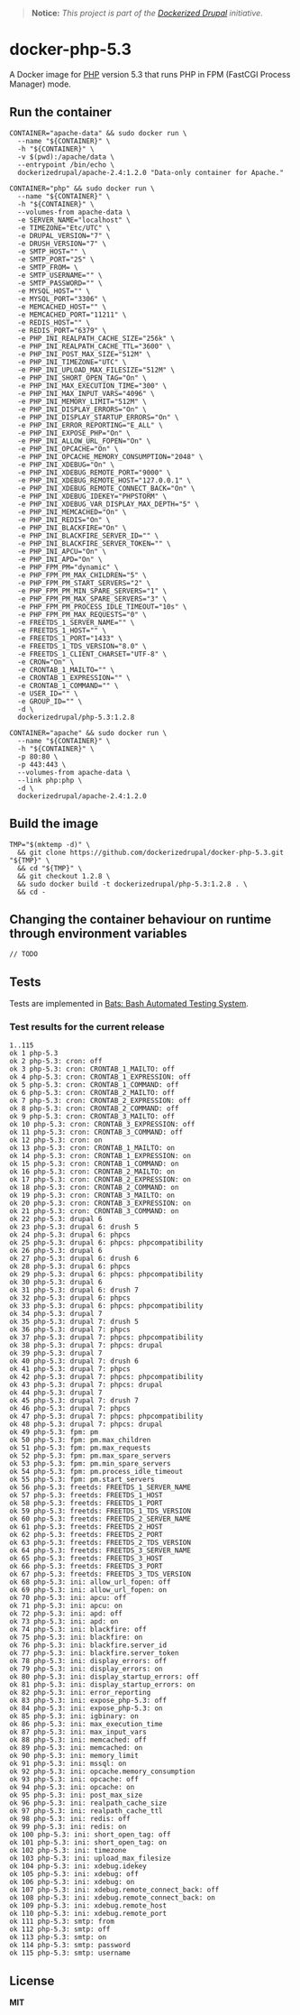> **Notice:** *This project is part of the [Dockerized Drupal](https://dockerizedrupal.com/) initiative.*

# docker-php-5.3

A Docker image for [PHP](http://php.net/) version 5.3 that runs PHP in FPM (FastCGI Process Manager) mode.

## Run the container

    CONTAINER="apache-data" && sudo docker run \
      --name "${CONTAINER}" \
      -h "${CONTAINER}" \
      -v $(pwd):/apache/data \
      --entrypoint /bin/echo \
      dockerizedrupal/apache-2.4:1.2.0 "Data-only container for Apache."
      
    CONTAINER="php" && sudo docker run \
      --name "${CONTAINER}" \
      -h "${CONTAINER}" \
      --volumes-from apache-data \
      -e SERVER_NAME="localhost" \
      -e TIMEZONE="Etc/UTC" \
      -e DRUPAL_VERSION="7" \
      -e DRUSH_VERSION="7" \
      -e SMTP_HOST="" \
      -e SMTP_PORT="25" \
      -e SMTP_FROM= \
      -e SMTP_USERNAME="" \
      -e SMTP_PASSWORD="" \
      -e MYSQL_HOST="" \
      -e MYSQL_PORT="3306" \
      -e MEMCACHED_HOST="" \
      -e MEMCACHED_PORT="11211" \
      -e REDIS_HOST="" \
      -e REDIS_PORT="6379" \
      -e PHP_INI_REALPATH_CACHE_SIZE="256k" \
      -e PHP_INI_REALPATH_CACHE_TTL="3600" \
      -e PHP_INI_POST_MAX_SIZE="512M" \
      -e PHP_INI_TIMEZONE="UTC" \
      -e PHP_INI_UPLOAD_MAX_FILESIZE="512M" \
      -e PHP_INI_SHORT_OPEN_TAG="On" \
      -e PHP_INI_MAX_EXECUTION_TIME="300" \
      -e PHP_INI_MAX_INPUT_VARS="4096" \
      -e PHP_INI_MEMORY_LIMIT="512M" \
      -e PHP_INI_DISPLAY_ERRORS="On" \
      -e PHP_INI_DISPLAY_STARTUP_ERRORS="On" \
      -e PHP_INI_ERROR_REPORTING="E_ALL" \
      -e PHP_INI_EXPOSE_PHP="On" \
      -e PHP_INI_ALLOW_URL_FOPEN="On" \
      -e PHP_INI_OPCACHE="On" \
      -e PHP_INI_OPCACHE_MEMORY_CONSUMPTION="2048" \
      -e PHP_INI_XDEBUG="On" \
      -e PHP_INI_XDEBUG_REMOTE_PORT="9000" \
      -e PHP_INI_XDEBUG_REMOTE_HOST="127.0.0.1" \
      -e PHP_INI_XDEBUG_REMOTE_CONNECT_BACK="On" \
      -e PHP_INI_XDEBUG_IDEKEY="PHPSTORM" \
      -e PHP_INI_XDEBUG_VAR_DISPLAY_MAX_DEPTH="5" \
      -e PHP_INI_MEMCACHED="On" \
      -e PHP_INI_REDIS="On" \
      -e PHP_INI_BLACKFIRE="On" \
      -e PHP_INI_BLACKFIRE_SERVER_ID="" \
      -e PHP_INI_BLACKFIRE_SERVER_TOKEN="" \
      -e PHP_INI_APCU="On" \
      -e PHP_INI_APD="On" \
      -e PHP_FPM_PM="dynamic" \
      -e PHP_FPM_PM_MAX_CHILDREN="5" \
      -e PHP_FPM_PM_START_SERVERS="2" \
      -e PHP_FPM_PM_MIN_SPARE_SERVERS="1" \
      -e PHP_FPM_PM_MAX_SPARE_SERVERS="3" \
      -e PHP_FPM_PM_PROCESS_IDLE_TIMEOUT="10s" \
      -e PHP_FPM_PM_MAX_REQUESTS="0" \
      -e FREETDS_1_SERVER_NAME="" \
      -e FREETDS_1_HOST="" \
      -e FREETDS_1_PORT="1433" \
      -e FREETDS_1_TDS_VERSION="8.0" \
      -e FREETDS_1_CLIENT_CHARSET="UTF-8" \
      -e CRON="On" \
      -e CRONTAB_1_MAILTO="" \
      -e CRONTAB_1_EXPRESSION="" \
      -e CRONTAB_1_COMMAND="" \
      -e USER_ID="" \
      -e GROUP_ID="" \
      -d \
      dockerizedrupal/php-5.3:1.2.8

    CONTAINER="apache" && sudo docker run \
      --name "${CONTAINER}" \
      -h "${CONTAINER}" \
      -p 80:80 \
      -p 443:443 \
      --volumes-from apache-data \
      --link php:php \
      -d \
      dockerizedrupal/apache-2.4:1.2.0
      
## Build the image

    TMP="$(mktemp -d)" \
      && git clone https://github.com/dockerizedrupal/docker-php-5.3.git "${TMP}" \
      && cd "${TMP}" \
      && git checkout 1.2.8 \
      && sudo docker build -t dockerizedrupal/php-5.3:1.2.8 . \
      && cd -

## Changing the container behaviour on runtime through environment variables

    // TODO

## Tests

Tests are implemented in [Bats: Bash Automated Testing System](https://github.com/sstephenson/bats).

### Test results for the current release

    1..115
    ok 1 php-5.3
    ok 2 php-5.3: cron: off
    ok 3 php-5.3: cron: CRONTAB_1_MAILTO: off
    ok 4 php-5.3: cron: CRONTAB_1_EXPRESSION: off
    ok 5 php-5.3: cron: CRONTAB_1_COMMAND: off
    ok 6 php-5.3: cron: CRONTAB_2_MAILTO: off
    ok 7 php-5.3: cron: CRONTAB_2_EXPRESSION: off
    ok 8 php-5.3: cron: CRONTAB_2_COMMAND: off
    ok 9 php-5.3: cron: CRONTAB_3_MAILTO: off
    ok 10 php-5.3: cron: CRONTAB_3_EXPRESSION: off
    ok 11 php-5.3: cron: CRONTAB_3_COMMAND: off
    ok 12 php-5.3: cron: on
    ok 13 php-5.3: cron: CRONTAB_1_MAILTO: on
    ok 14 php-5.3: cron: CRONTAB_1_EXPRESSION: on
    ok 15 php-5.3: cron: CRONTAB_1_COMMAND: on
    ok 16 php-5.3: cron: CRONTAB_2_MAILTO: on
    ok 17 php-5.3: cron: CRONTAB_2_EXPRESSION: on
    ok 18 php-5.3: cron: CRONTAB_2_COMMAND: on
    ok 19 php-5.3: cron: CRONTAB_3_MAILTO: on
    ok 20 php-5.3: cron: CRONTAB_3_EXPRESSION: on
    ok 21 php-5.3: cron: CRONTAB_3_COMMAND: on
    ok 22 php-5.3: drupal 6
    ok 23 php-5.3: drupal 6: drush 5
    ok 24 php-5.3: drupal 6: phpcs
    ok 25 php-5.3: drupal 6: phpcs: phpcompatibility
    ok 26 php-5.3: drupal 6
    ok 27 php-5.3: drupal 6: drush 6
    ok 28 php-5.3: drupal 6: phpcs
    ok 29 php-5.3: drupal 6: phpcs: phpcompatibility
    ok 30 php-5.3: drupal 6
    ok 31 php-5.3: drupal 6: drush 7
    ok 32 php-5.3: drupal 6: phpcs
    ok 33 php-5.3: drupal 6: phpcs: phpcompatibility
    ok 34 php-5.3: drupal 7
    ok 35 php-5.3: drupal 7: drush 5
    ok 36 php-5.3: drupal 7: phpcs
    ok 37 php-5.3: drupal 7: phpcs: phpcompatibility
    ok 38 php-5.3: drupal 7: phpcs: drupal
    ok 39 php-5.3: drupal 7
    ok 40 php-5.3: drupal 7: drush 6
    ok 41 php-5.3: drupal 7: phpcs
    ok 42 php-5.3: drupal 7: phpcs: phpcompatibility
    ok 43 php-5.3: drupal 7: phpcs: drupal
    ok 44 php-5.3: drupal 7
    ok 45 php-5.3: drupal 7: drush 7
    ok 46 php-5.3: drupal 7: phpcs
    ok 47 php-5.3: drupal 7: phpcs: phpcompatibility
    ok 48 php-5.3: drupal 7: phpcs: drupal
    ok 49 php-5.3: fpm: pm
    ok 50 php-5.3: fpm: pm.max_children
    ok 51 php-5.3: fpm: pm.max_requests
    ok 52 php-5.3: fpm: pm.max_spare_servers
    ok 53 php-5.3: fpm: pm.min_spare_servers
    ok 54 php-5.3: fpm: pm.process_idle_timeout
    ok 55 php-5.3: fpm: pm.start_servers
    ok 56 php-5.3: freetds: FREETDS_1_SERVER_NAME
    ok 57 php-5.3: freetds: FREETDS_1_HOST
    ok 58 php-5.3: freetds: FREETDS_1_PORT
    ok 59 php-5.3: freetds: FREETDS_1_TDS_VERSION
    ok 60 php-5.3: freetds: FREETDS_2_SERVER_NAME
    ok 61 php-5.3: freetds: FREETDS_2_HOST
    ok 62 php-5.3: freetds: FREETDS_2_PORT
    ok 63 php-5.3: freetds: FREETDS_2_TDS_VERSION
    ok 64 php-5.3: freetds: FREETDS_3_SERVER_NAME
    ok 65 php-5.3: freetds: FREETDS_3_HOST
    ok 66 php-5.3: freetds: FREETDS_3_PORT
    ok 67 php-5.3: freetds: FREETDS_3_TDS_VERSION
    ok 68 php-5.3: ini: allow_url_fopen: off
    ok 69 php-5.3: ini: allow_url_fopen: on
    ok 70 php-5.3: ini: apcu: off
    ok 71 php-5.3: ini: apcu: on
    ok 72 php-5.3: ini: apd: off
    ok 73 php-5.3: ini: apd: on
    ok 74 php-5.3: ini: blackfire: off
    ok 75 php-5.3: ini: blackfire: on
    ok 76 php-5.3: ini: blackfire.server_id
    ok 77 php-5.3: ini: blackfire.server_token
    ok 78 php-5.3: ini: display_errors: off
    ok 79 php-5.3: ini: display_errors: on
    ok 80 php-5.3: ini: display_startup_errors: off
    ok 81 php-5.3: ini: display_startup_errors: on
    ok 82 php-5.3: ini: error_reporting
    ok 83 php-5.3: ini: expose_php-5.3: off
    ok 84 php-5.3: ini: expose_php-5.3: on
    ok 85 php-5.3: ini: igbinary: on
    ok 86 php-5.3: ini: max_execution_time
    ok 87 php-5.3: ini: max_input_vars
    ok 88 php-5.3: ini: memcached: off
    ok 89 php-5.3: ini: memcached: on
    ok 90 php-5.3: ini: memory_limit
    ok 91 php-5.3: ini: mssql: on
    ok 92 php-5.3: ini: opcache.memory_consumption
    ok 93 php-5.3: ini: opcache: off
    ok 94 php-5.3: ini: opcache: on
    ok 95 php-5.3: ini: post_max_size
    ok 96 php-5.3: ini: realpath_cache_size
    ok 97 php-5.3: ini: realpath_cache_ttl
    ok 98 php-5.3: ini: redis: off
    ok 99 php-5.3: ini: redis: on
    ok 100 php-5.3: ini: short_open_tag: off
    ok 101 php-5.3: ini: short_open_tag: on
    ok 102 php-5.3: ini: timezone
    ok 103 php-5.3: ini: upload_max_filesize
    ok 104 php-5.3: ini: xdebug.idekey
    ok 105 php-5.3: ini: xdebug: off
    ok 106 php-5.3: ini: xdebug: on
    ok 107 php-5.3: ini: xdebug.remote_connect_back: off
    ok 108 php-5.3: ini: xdebug.remote_connect_back: on
    ok 109 php-5.3: ini: xdebug.remote_host
    ok 110 php-5.3: ini: xdebug.remote_port
    ok 111 php-5.3: smtp: from
    ok 112 php-5.3: smtp: off
    ok 113 php-5.3: smtp: on
    ok 114 php-5.3: smtp: password
    ok 115 php-5.3: smtp: username

## License

**MIT**
